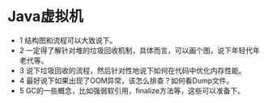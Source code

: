 # Java虚拟机

- 1 结构图和流程可以大致说下。
- 2 一定得了解针对堆的垃圾回收机制，具体而言，可以画个图，说下年轻代年老代等。
- 3 说下垃圾回收的流程，然后针对性地说下如何在代码中优化内存性能。
- 4 最好说下如果出现了OOM异常，该怎么排查？如何看Dump文件。
- 5 GC的一些概念，比如强弱软引用，finalize方法等，这些可以准备下。 




